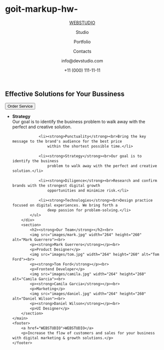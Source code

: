 # goit-markup-hw-<!DOCTYPE html>

<html lang="en">

<head>
    <meta charset="UTF-8">
    <meta name="viewport" content="width=device-width, initial-scale=1.0">
    <title>Webstudio</title>
</head>

<body>
    <header>
        <a href="WEBSTUDIO">WEBSTUDIO</a>
        <nav>
            <p>Studio</p>
            <p>Portfolio</p>
            <p>Contacts</p>
        </nav>
        <p>info@devstudio.com</p>
        <p>+11 (000) 111-11-11</p>
    </header>
    <main>
        <section>
            <h1>Effective Solutions for Your Bussiness</h1>
            <button type="button">Order Service</button>
        </section>
        <div>
            <ul>
                <li><strong>Strategy</strong><br>Our goal is to identify the business
                    problem to walk away with the perfect and creative solution.</li>

                <li><strong>Punctuality</strong><br>Bring the key message to the brand's audience for the best price
                    within the shortest possible time.</li>

                <li><strong>Strategy</strong><br>Our goal is to identify the business
                    problem to walk away with the perfect and creative solution.</li>

                <li><strong>Diligence</strong><br>Research and confirm brands with the strongest digital growth
                    opportunities and minimize risk.</li>

                <li><strong>Technologies</strong><br>Design practice focused on digital experiences. We bring forth a
                    deep passion for problem-solving.</li>
            </ul>
        </div>
        <section>
            <h2><strong>Our Team</strong></h2><br>
            <img src="images/mark.jpg" width="264" height="260" alt="Mark Guerrero"><br>
            <p><strong>Mark Guerrero</strong></p><br>
            <p>Product Designer</p>
            <img src="images/tom.jpg" width="264" height="260" alt="Tom Ford"><br>
            <p><strong>Tom Ford</strong></p><br>
            <p>Frontend Developer</p>
            <img src="images/camila.jpg" width="264" height="260" alt="Camila Garcia"><br>
            <p><strong>Camila Garcia</strong></p><br>
            <p>Marketing</p>
            <img src="images/daniel.jpg" width="264" height="260" alt="Daniel Wilson"><br>
            <p><strong>Daniel Wilson</strong></p><br>
            <p>UI Designer</p>
        </section>
    </main>
    <footer>
        <a href="WEBSTUDIO">WEBSTUDIO</a>
        <p>Increase the flow of customers and sales for your business with digital marketing & growth solutions.</p>
    </footer>

</body>

</html>
